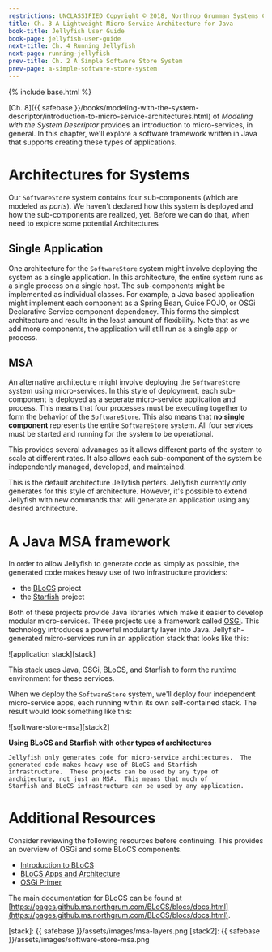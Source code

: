 ```yaml
---
restrictions: UNCLASSIFIED Copyright © 2018, Northrop Grumman Systems Corporation
title: Ch. 3 A Lightweight Micro-Service Architecture for Java
book-title: Jellyfish User Guide
book-page: jellyfish-user-guide
next-title: Ch. 4 Running Jellyfish
next-page: running-jellyfish
prev-title: Ch. 2 A Simple Software Store System
prev-page: a-simple-software-store-system
---
```

{% include base.html %}

[Ch. 8]({{ safebase }}/books/modeling-with-the-system-descriptor/introduction-to-micro-service-architectures.html) of
_Modeling with the System Descriptor_ provides an introduction to micro-services, in general.  In this chapter, we'll
explore a software framework written in Java that supports creating these types of applications.

# Architectures for Systems
Our `SoftwareStore` system contains four sub-components (which are modeled as _parts_).  We haven't declared how this
system is deployed and how the sub-components are realized, yet.  Before we can do that, when need to explore some
potential Architectures

## Single Application
One architecture for the `SoftwareStore` system might involve deploying the system as a single application.  In this
architecture, the entire system runs as a single process on a single host.  The sub-components might be implemented as
individual classes.  For example, a Java based application might implement each component as a Spring Bean, Guice POJO,
or OSGi Declarative Service component dependency.  This forms the simplest architecture and results in the least amount
of flexibility.  Note that as we add more components, the application will still run as a single app or process.

## MSA
An alternative architecture might involve deploying the `SoftwareStore` system using micro-services.  In this style of
deployment, each sub-component is deployed as a seperate micro-service application and process.  This means that four processes must
be executing together to form the behavior of the `SoftwareStore`.  This also means that **no single component**
represents the entire `SoftwareStore` system.  All four services must be started and running for the system to be
operational.

This provides several advanages as it allows different parts of the system to scale at different rates.  It also allows
each sub-component of the system be independently managed, developed, and maintained.

This is the default architecture Jellyfish perfers.  Jellyfish currently only generates for this style of architecture.
However, it's possible to extend Jellyfish with new commands that will generate an application using any desired
architecture.

# A Java MSA framework
In order to allow Jellyfish to generate code as simply as possible, the generated code makes heavy use of two
infrastructure providers:
* the [BLoCS](https://github.ms.northgrum.com/BLoCS/blocs) project
* the [Starfish](https://github.ms.northgrum.com/CEACIDE/starfish) project

Both of these projects provide Java libraries which make it easier to develop modular micro-services.  These projects
use a framework called [OSGi](https://www.osgi.org/).  This technology introduces a powerful modularity layer into
Java.  Jellyfish-generated micro-services run in an application stack that looks like this:

![application stack][stack]

This stack uses Java, OSGi, BLoCS, and Starfish to form the runtime environment for these services.

When we deploy the `SoftwareStore` system, we'll deploy four independent micro-service apps, each running within its
own self-contained stack.  The result would look something like this:

![software-store-msa][stack2]

**Using BLoCS and Starfish with other types of architectures**
```note-info
Jellyfish only generates code for micro-service architectures.  The generated code makes heavy use of BLoCS and Starfish
infrastructure.  These projects can be used by any type of architecture, not just an MSA.  This means that much of
Starfish and BLoCS infrastructure can be used by any application.
```

# Additional Resources
Consider reviewing the following resources before continuing.  This provides an overview of OSGi and some BLoCS
components.

* [Introduction to BLoCS](https://pages.github.ms.northgrum.com/BLoCS/blocs/wikis/introduction.html)
* [BLoCS Apps and Architecture](https://pages.github.ms.northgrum.com/BLoCS/blocs/wikis/blocs-apps-and-arch.html)
* [OSGi Primer](https://pages.github.ms.northgrum.com/BLoCS/blocs/wikis/osgi-primer.html)

The main documentation for BLoCS can be found at
[https://pages.github.ms.northgrum.com/BLoCS/blocs/docs.html](https://pages.github.ms.northgrum.com/BLoCS/blocs/docs.html).

[stack]: {{ safebase }}/assets/images/msa-layers.png
[stack2]: {{ safebase }}/assets/images/software-store-msa.png
